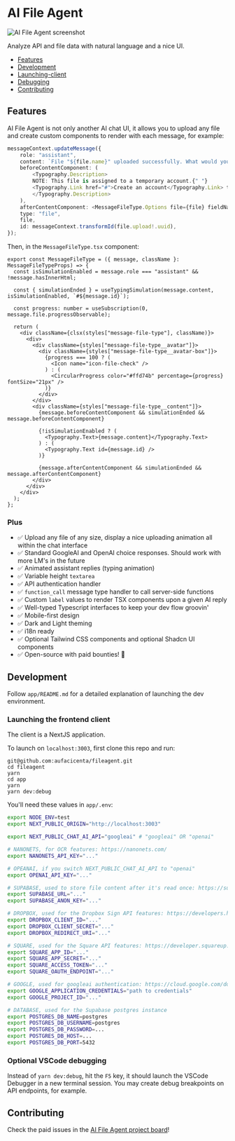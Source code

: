 # AI File Agent

![AI File Agent screenshot](https://blockchainassetregistry.infura-ipfs.io/ipfs/bafybeigtxmjowf7efxar3lel3kw63hsnogkimmb6azwqcrli55ekswifr4/Screenshot%202023-10-15%20at%2011.52.51.png)

Analyze API and file data with natural language and a nice UI.

- [Features](#features)
- [Development](#development)
- [Launching-client](#launching-client)
- [Debugging](#debugging)
- [Contributing](#contributing)

<a name="features"/>

## Features

AI File Agent is not only another AI chat UI, it allows you to upload any file and create custom components to render with each message, for example:

```typescript
messageContext.updateMessage({
    role: "assistant",
    content: `File "${file.name}" uploaded successfully. What would you like to do with it?`,
    beforeContentComponent: (
        <Typography.Description>
        NOTE: This file is assigned to a temporary account.{" "}
        <Typography.Link href="#">Create an account</Typography.Link> to keep it.
        </Typography.Description>
    ),
    afterContentComponent: <MessageFileType.Options file={file} fieldName={FormFieldNames.message} />,
    type: "file",
    file,
    id: messageContext.transformId(file.upload!.uuid),
});
```

Then, in the `MessageFileType.tsx` component:

```tsx
export const MessageFileType = ({ message, className }: MessageFileTypeProps) => {
  const isSimulationEnabled = message.role === "assistant" && !message.hasInnerHtml;

  const { simulationEnded } = useTypingSimulation(message.content, isSimulationEnabled, `#${message.id}`);

  const progress: number = useSubscription(0, message.file.progressObservable);

  return (
    <div className={clsx(styles["message-file-type"], className)}>
      <div>
        <div className={styles["message-file-type__avatar"]}>
          <div className={styles["message-file-type__avatar-box"]}>
            {progress === 100 ? (
              <Icon name="icon-file-check" />
            ) : (
              <CircularProgress color="#ffd74b" percentage={progress} fontSize="21px" />
            )}
          </div>
        </div>
        <div className={styles["message-file-type__content"]}>
          {message.beforeContentComponent && simulationEnded && message.beforeContentComponent}

          {!isSimulationEnabled ? (
            <Typography.Text>{message.content}</Typography.Text>
          ) : (
            <Typography.Text id={message.id} />
          )}

          {message.afterContentComponent && simulationEnded && message.afterContentComponent}
        </div>
      </div>
    </div>
  );
};
```

### Plus

- ✅ Upload any file of any size, display a nice uploading animation all within the chat interface
- ✅ Standard GoogleAI and OpenAI choice responses. Should work with more LM's in the future
- ✅ Animated assistant replies (typing animation)
- ✅ Variable height `textarea`
- ✅ API authentication handler
- ✅ `function_call` message type handler to call server-side functions
- ✅ Custom `label` values to render TSX components upon a given AI reply
- ✅ Well-typed Typescript interfaces to keep your dev flow groovin'
- ✅ Mobile-first design
- ✅ Dark and Light theming
- ✅ i18n ready
- ✅ Optional Tailwind CSS components and optional Shadcn UI components
- ✅ Open-source with paid bounties! 🤑

<a name="development"/>

## Development

Follow `app/README.md` for a detailed explanation of launching the dev environment.

<a name="launching-client"/>

### Launching the frontend client

The client is a NextJS application.

To launch on `localhost:3003`, first clone this repo and run:

```
git@github.com:aufacicenta/fileagent.git
cd fileagent
yarn
cd app
yarn
yarn dev:debug
```

You'll need these values in `app/.env`:

```bash
export NODE_ENV=test
export NEXT_PUBLIC_ORIGIN="http://localhost:3003"

export NEXT_PUBLIC_CHAT_AI_API="googleai" # "googleai" OR "openai"

# NANONETS, for OCR features: https://nanonets.com/
export NANONETS_API_KEY="..."

# OPEANAI, if you switch NEXT_PUBLIC_CHAT_AI_API to "openai"
export OPENAI_API_KEY="..."

# SUPABASE, used to store file content after it's read once: https://supabase.com/
export SUPABASE_URL="..."
export SUPABASE_ANON_KEY="..."

# DROPBOX, used for the Dropbox Sign API features: https://developers.hellosign.com/api/reference/signature-request/
export DROPBOX_CLIENT_ID="..."
export DROPBOX_CLIENT_SECRET="..."
export DROPBOX_REDIRECT_URI="..."

# SQUARE, used for the Square API features: https://developer.squareup.com/explorer/square
export SQUARE_APP_ID="..."
export SQUARE_APP_SECRET="..."
export SQUARE_ACCESS_TOKEN="..."
export SQUARE_OAUTH_ENDPOINT="..."

# GOOGLE, used for googleai authentication: https://cloud.google.com/docs/authentication/provide-credentials-adc
export GOOGLE_APPLICATION_CREDENTIALS="path to credentials"
export GOOGLE_PROJECT_ID="..."

# DATABASE, used for the Supabase postgres instance
export POSTGRES_DB_NAME=postgres
export POSTGRES_DB_USERNAME=postgres
export POSTGRES_DB_PASSWORD=...
export POSTGRES_DB_HOST=...
export POSTGRES_DB_PORT=5432
```

<a name="debugging"/>

### Optional VSCode debugging

Instead of `yarn dev:debug`, hit the `F5` key, it should launch the VSCode Debugger in a new terminal session. You may create debug breakpoints on API endpoints, for example.

<a name="contributing"/>

## Contributing

Check the paid issues in the [AI File Agent project board](https://github.com/orgs/aufacicenta/projects/3/views/1)!